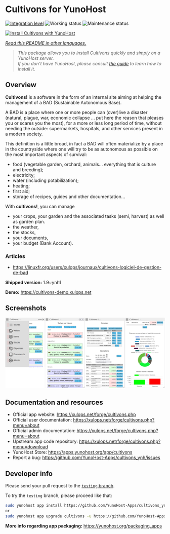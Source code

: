 <!--
N.B.: This README was automatically generated by <https://github.com/YunoHost/apps/tree/master/tools/readme_generator>
It shall NOT be edited by hand.
-->

# Cultivons for YunoHost

[![Integration level](https://dash.yunohost.org/integration/cultivons.svg)](https://ci-apps.yunohost.org/ci/apps/cultivons/) ![Working status](https://ci-apps.yunohost.org/ci/badges/cultivons.status.svg) ![Maintenance status](https://ci-apps.yunohost.org/ci/badges/cultivons.maintain.svg)

[![Install Cultivons with YunoHost](https://install-app.yunohost.org/install-with-yunohost.svg)](https://install-app.yunohost.org/?app=cultivons)

*[Read this README in other languages.](./ALL_README.md)*

> *This package allows you to install Cultivons quickly and simply on a YunoHost server.*  
> *If you don't have YunoHost, please consult [the guide](https://yunohost.org/install) to learn how to install it.*

## Overview

__Cultivons!__ is a software in the form of an internal site aiming at helping the management of a BAD (Sustainable Autonomous Base).

A BAD is a place where one or more people can (over)live a disaster (natural, plague, war, economic collapse ... put here the reason that pleases you or scares you the most), for a more or less long period of time, without needing the outside: supermarkets, hospitals, and other services present in a modern society.

This definition is a little broad, in fact a BAD will often materialize by a place in the countryside where one will try to be as autonomous as possible on the most important aspects of survival:

* food (vegetable garden, orchard, animals... everything that is culture and breeding);
* electricity;
* water (including potabilization);
* heating;
* first aid;
* storage of recipes, guides and other documentation...

With __cultivons!__, you can manage 
- your crops, your garden and the associated tasks (semi, harvest) as well as garden plan.
- the weather,
- the stocks,
- your documents,
- your budget (Bank Account).

### Articles
- https://linuxfr.org/users/xulops/journaux/cultivons-logiciel-de-gestion-de-bad


**Shipped version:** 1.9~ynh1

**Demo:** <https://cultivons-demo.xulops.net>

## Screenshots

![Screenshot of Cultivons](./doc/screenshots/cultivonsfull.png)

## Documentation and resources

- Official app website: <https://xulops.net/forge/cultivons.php>
- Official user documentation: <https://xulops.net/forge/cultivons.php?menu=about>
- Official admin documentation: <https://xulops.net/forge/cultivons.php?menu=about>
- Upstream app code repository: <https://xulops.net/forge/cultivons.php?menu=download>
- YunoHost Store: <https://apps.yunohost.org/app/cultivons>
- Report a bug: <https://github.com/YunoHost-Apps/cultivons_ynh/issues>

## Developer info

Please send your pull request to the [`testing` branch](https://github.com/YunoHost-Apps/cultivons_ynh/tree/testing).

To try the `testing` branch, please proceed like that:

```bash
sudo yunohost app install https://github.com/YunoHost-Apps/cultivons_ynh/tree/testing --debug
or
sudo yunohost app upgrade cultivons -u https://github.com/YunoHost-Apps/cultivons_ynh/tree/testing --debug
```

**More info regarding app packaging:** <https://yunohost.org/packaging_apps>

